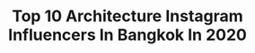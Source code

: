 ---
title: Top 10 Architecture Instagram Influencers In Bangkok In 2020
description: >-
  Find top architecture Instagram influencers in Bangkok in 2020. Most popular hashtags: #thailand #architecture #bangkok #travel.
platform: Instagram
hits: 5
text_top: See the top-rated Instagram profiles on inBeat.
text_bottom: inBeat aggregates 5 Instagram influencers like this in Bangkok, Thailand for you to contact.
profiles:
  - username: "buroolescheeren"
    fullname: >-
      Buro Ole Scheeren
    bio: >-
      Architecture. Design. Research. Urbanism. Culture. Connectivity. Based in Berlin, Hong Kong, London, Beijing and Bangkok.
    location: "Thailand"
    followers: 19218
    engagement: 418
    commentsToLikes: 0.006032
    id: ck15q42930zvj0i19eiwss9dn
    verified: false
    hashtags: "#publicrealm, #gac, #singapore, #skyscraper"
  - username: "tak__photography"
    fullname: >-
      This.is.Me
    bio: >-
      Bangkok, Thailand 🇹🇭 Do it from love not for love..🖤 All photos taken by me.. 📷Canon 📱iPhone Unfollow = Unfollow
    location: "Thailand"
    followers: 7477
    engagement: 1155
    commentsToLikes: 0.065059
    id: ck8tbl6o7w2zo0j78izzbfynn
    verified: false
    hashtags: "#flowers, #great, #sealovers, #life"
  - username: "chaanviid"
    fullname: >-
      CC
    bio: >-
      ❤ Architecture • Minimal • Creative 📷 Samsung Galaxy S20+ & Note20 🇹🇭 Made in Bangkok
    location: "Thailand"
    followers: 28175
    engagement: 136
    commentsToLikes: 0.036359
    id: ck5hhj3sn8hql0i11ual2bcue
    verified: false
    hashtags: "#teamgalaxy, #brightnight, #seeyourworlddifferrently, #galaxys20th"
  - username: "gypsypianist"
    fullname: >-
      ❤︎🅖🅨🅟🅢🅨ⓅⒾⒶⓃⒾⓈⓉ❤︎PLOY
    bio: >-
      📸all pнoтoѕ arə мιnə @poco_punk @alter_native_folks ❤︎ #gypsypianist DM for work Admin @thailandspirit
    location: "Thailand"
    followers: 23418
    engagement: 419
    commentsToLikes: 0.170359
    id: ck8tdtruk4qnr0j78xygp621h
    verified: false
    hashtags: "#cyberpunk, #moody, #streetphotography, #urbanphotography"
  - username: "wandering_italiangirl"
    fullname: >-
      ℬlasiℬlasetti gℴ tℴ...🌍
    bio: >-
      • ℂ𝕠𝕟𝕥𝕖𝕟𝕥 𝕔𝕣𝕖𝕒𝕥𝕠𝕣 & ℍ𝕠𝕥𝕖𝕝 𝕣𝕖𝕧𝕚𝕖𝕨𝕖𝕣 • 𝟛𝟝 𝕔𝕠𝕦𝕟𝕥𝕣𝕚𝕖𝕤 • 𝔹𝕒𝕤𝕖𝕕 𝕚𝕟 ℝ𝕠𝕞𝕖 ~ 𝕀𝕥𝕒𝕝𝕪 • ℕ𝕚𝕜𝕠𝕟 𝔻𝟛𝟙𝟘𝟘 | 𝔾𝕠ℙ𝕣𝕠 ℍ𝕖𝕣𝕠𝟟 | 𝔻𝕣𝕠𝕟𝕖 𝔻𝕁𝕀 𝕄𝕒𝕧𝕚𝕔 𝔸𝕚𝕣
    location: "Thailand"
    followers: 13571
    engagement: 615
    commentsToLikes: 0.052736
    id: ck9hbnf54hmbc0j78290xz4dd
    verified: false
    hashtags: "#passportready, #findyouradventure, #couplestyle, #letthemexplore"
  - username: "chaanviid"
    fullname: >-
      CC
    bio: >-
      ❤ Architecture • Minimal • Creative 📷 Samsung Galaxy S20+ & Note20 🇹🇭 Made in Bangkok
    location: "Thailand"
    followers: 28175
    engagement: 136
    commentsToLikes: 0.036359
    id: ck5hhj3sn8hql0i11ual2bcue
    verified: false
    hashtags: "#teamgalaxy, #brightnight, #seeyourworlddifferrently, #galaxys20th"
  - username: "jinnychotivichit"
    fullname: >-
      Jinny Aimsiga Chotivichit
    bio: >-
      Work line : jinnychotivichit ♡shrewsbury int school ♡chula architecture 🥂@finedineonly 👙@tannedstore 🎹 #jinnyspiano
    location: "Thailand"
    followers: 432625
    engagement: 89
    commentsToLikes: 0.006171
    id: ck0ueruw3m0o60i19qfgdb35l
    verified: true
    hashtags: "#flawlessfaceth, #bentayga, #jinnyscookin, #myabsoluelife"
  - username: "pearnattatida"
    fullname: >-
      PEAR.
    bio: >-
      Architecture Chulalongkorn For work: ‭082-222-3619 (K.Bee) Line: @about.work42 Youtube: Walk Away หนีแม่เที่ยว
    location: "Thailand"
    followers: 178707
    engagement: 131
    commentsToLikes: 0.001674
    id: ck13cbdvnzion0i19izrsy2n9
    verified: true
    hashtags: "#trypomelo, #pacificagroup, #change2561, #amarintv34"
  - username: "buroolescheeren"
    fullname: >-
      Buro Ole Scheeren
    bio: >-
      Architecture. Design. Research. Urbanism. Culture. Connectivity. Based in Berlin, Hong Kong, London, Beijing and Bangkok.
    location: "Thailand"
    followers: 19218
    engagement: 418
    commentsToLikes: 0.006032
    id: ck15q42930zvj0i19eiwss9dn
    verified: false
    hashtags: "#publicrealm, #gac, #singapore, #skyscraper"
  - username: "tak__photography"
    fullname: >-
      This.is.Me
    bio: >-
      Bangkok, Thailand 🇹🇭 Do it from love not for love..🖤 All photos taken by me.. 📷Canon 📱iPhone Unfollow = Unfollow
    location: "Thailand"
    followers: 7477
    engagement: 1155
    commentsToLikes: 0.065059
    id: ck8tbl6o7w2zo0j78izzbfynn
    verified: false
    hashtags: "#flowers, #great, #sealovers, #life"
---